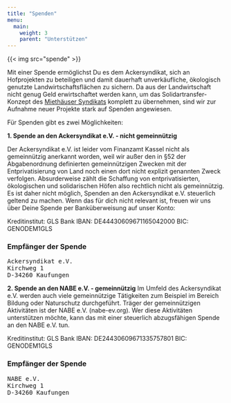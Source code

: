 ```yaml
---
title: "Spenden"
menu:
  main:
    weight: 3
    parent: "Unterstützen"
---
```


{{< img src="spende" >}}

Mit einer Spende ermöglichst Du es dem Ackersyndikat, sich an Hofprojekten zu beteiligen und damit dauerhaft unverkäufliche, ökologisch genutzte Landwirtschaftsflächen zu sichern. Da aus der Landwirtschaft nicht genug Geld erwirtschaftet werden kann, um das Solidartransfer-Konzept des [Miethäuser Syndikats](https://syndikat.org/de/solidartransfer/) komplett zu übernehmen, sind wir zur Aufnahme neuer Projekte stark auf Spenden angewiesen.

Für Spenden gibt es zwei Möglichkeiten:

**1. Spende an den Ackersyndikat e.V. - nicht gemeinnützig**

Der Ackersyndikat e.V. ist leider vom Finanzamt Kassel nicht als gemeinnützig anerkannt worden, weil wir außer den in §52 der Abgabenordnung definierten gemeinnützigen Zwecken mit der Entprivatisierung von Land noch einen dort nicht explizit genannten Zweck verfolgen. Absurderweise zählt die Schaffung von entprivatisierten, ökologischen und solidarischen Höfen also rechtlich nicht als gemeinnützig. Es ist daher nicht möglich, Spenden an den Ackersyndikat e.V. steuerlich geltend zu machen. Wenn das für dich nicht relevant ist, freuen wir uns über Deine Spende per Banküberweisung auf unser Konto:

  Kreditinstitut: GLS Bank
  IBAN: DE44430609671165042000
  BIC: GENODEM1GLS

### Empfänger der Spende

<pre>Ackersyndikat e.V.
Kirchweg 1
D-34260 Kaufungen</pre>

**2. Spende an den NABE e.V. - gemeinnützig**
Im Umfeld des Ackersyndikat e.V. werden auch viele gemeinnützige Tätigkeiten zum Beispiel im Bereich Bildung oder Naturschutz durchgeführt. Träger der gemeinnützigen Aktivitäten ist der NABE
e.V. (nabe-ev.org). Wer diese Aktivitäten unterstützen möchte, kann das mit einer steuerlich abzugsfähigen Spende an den NABE e.V. tun.

  Kreditinstitut: GLS Bank
  IBAN: DE24430609671335757801
  BIC: GENODEM1GLS

  ### Empfänger der Spende

<pre>NABE e.V.
Kirchweg 1
D-34260 Kaufungen</pre>
